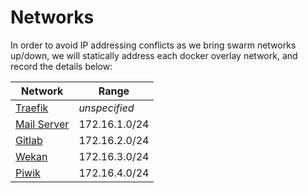 # Networks

In order to avoid IP addressing conflicts as we bring swarm networks up/down, we will statically address each docker overlay network, and record the details below:

Network  | Range
--|--
[Traefik](https://geek-cookbook.funkypenguin.co.nz/ha-docker-swarm/traefik/)  | _unspecified_
[Mail Server](https://geek-cookbook.funkypenguin.co.nz/recipies/mail/)  | 172.16.1.0/24
[Gitlab](https://geek-cookbook.funkypenguin.co.nz/recipies/gitlab/) | 172.16.2.0/24
[Wekan](https://geek-cookbook.funkypenguin.co.nz/recipies/wekan/)  |  172.16.3.0/24
[Piwik](https://geek-cookbook.funkypenguin.co.nz/recipies/piwki/)  |  172.16.4.0/24
